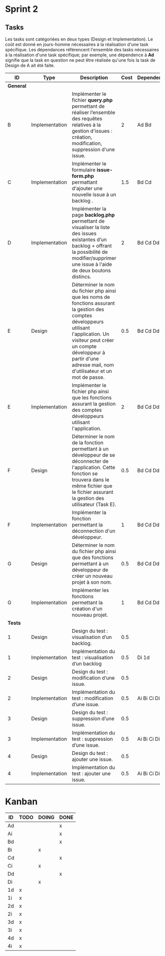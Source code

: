 # Sprint 2

## Tasks

Les tasks sont catégoriées en deux types (Design et Implementation). Le coût est donné en jours-homme nécessaires à la réalisation d'une task spécifique. Les dépendances référencent l'ensemble des tasks nécessaires à la réalisation d'une task spécifique; par exemple, une dépendence à **Ad** signifie que la task en question ne peut être réalisée qu'une fois la task de Design de A ait été faite.

| ID | Type | Description | Cost | Dependence | Issue |
|----|------|-------------|------|------------|-------|
| **General** |           |      |            |       |
|  B | Implementation | Implémenter le fichier **query.php** permettant de réaliser l’ensemble des requêtes relatives à la gestion d'issues : création, modification, suppression d'une issue.| 2 | Ad Bd | |
|  C | Implementation | Implémenter le formulaire **issue-form.php** permattant d'ajouter une nouvelle issue à un backlog . | 1.5 | Bd Cd | |
|  D | Implementation | Implémenter la page **backlog.php** permettant de visualiser la liste des issues existantes d’un backlog + offrant la possibilité de modifier/supprimer une issue à l'aide de deux boutons distincs. | 2 | Bd Cd Dd | |
|  E | Design | Déterminer le nom du fichier php ainsi que les noms de fonctions assurant la gestion des comptes développeurs utilisant l'application. Un visiteur peut créer un compte développeur à partir d'une adresse mail, nom d'utilisateur et un mot de passe. | 0.5 | Bd Cd Dd | |
|  E | Implementation | Implémenter le fichier php ainsi que les fonctions assurant la gestion des comptes développeurs utilisant l'application. | 2 | Bd Cd Dd | |
|  F | Design | Déterminer le nom de la fonction permettant à un développeur de se déconnecter de l'application. Cette fonction se trouvera dans le même fichier que le fichier assurant la gestion des utilisateur (Task E). | 0.5 | Bd Cd Dd | |
|  F | Implementation | Implémenter la fonction permettant la déconnection d'un développeur. | 1 | Bd Cd Dd | |
|  G | Design | Déterminer le nom du fichier php ainsi que des fonctions permettant à un développeur de créer un nouveau projet à son nom. | 0.5 | Bd Cd Dd | |
|  G | Implementation | Implémenter les fonctions permettant la création d'un nouveau projet. | 1 | Bd Cd Dd | |
| **Tests** |             |      |            |       |
| 1 | Design | Design du test : visualisation d’un backlog. | 0.5 | | 8 |
| 1 | Implementation | Implémentation du test : visualisation d’un backlog | 0.5 | Di 1d | 8 |
| 2 | Design | Design du test : modification d’une issue. | 0.5 | | 10 |
| 2 | Implementation | Implémentation du test : modification d’une issue. | 0.5 | Ai Bi Ci Di 2d | 10 |
| 3 | Design | Design du test : suppression d’une issue. | 0.5 | | 10 |
| 3 | Implementation | Implémentation du test : suppression d’une issue. | 0.5 | Ai Bi Ci Di 3d | 10 |
| 4 | Design | Design du test : ajouter une issue. | 0.5 | | 9 |
| 4 | Implementation | Implémentation du test : ajouter une issue. | 0.5 | Ai Bi Ci Di 4d | 9 |

# Kanban

| ID | TODO | DOING | DONE |
|----|------|-------|------|
| Ad |      |       |    x |
| Ai |      |       |    x |
| Bd |      |       |    x |
| Bi |      |     x |      |
| Cd |      |       |    x |
| Ci |      |     x |      |
| Dd |      |       |    x |
| Di |      |     x |      |
| 1d |    x |       |      |
| 1i |    x |       |      |
| 2d |    x |       |      |
| 2i |    x |       |      |
| 3d |    x |       |      |
| 3i |    x |       |      |
| 4d |    x |       |      |
| 4i |    x |       |      |
